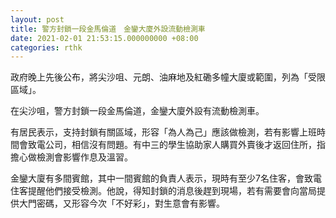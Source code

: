 ```yaml
---
layout: post
title: 警方封鎖一段金馬倫道　金鑾大廈外設流動檢測車
date: 2021-02-01 21:53:15.000000000 +08:00
categories: rthk
---
```


政府晚上先後公布，將尖沙咀、元朗、油麻地及紅磡多幢大廈或範圍，列為「受限區域」。

在尖沙咀，警方封鎖一段金馬倫道，金鑾大廈外設有流動檢測車。

有居民表示，支持封鎖有關區域，形容「為人為己」應該做檢測，若有影響上班時間會致電公司，相信沒有問題。有中三的學生協助家人購買外賣後才返回住所，指擔心做檢測會影響作息及溫習。

金鑾大廈有多間賓館，其中一間賓館的負責人表示，現時有至少7名住客，會致電住客提醒他們接受檢測。他說，得知封鎖的消息後趕到現場，若有需要會向當局提供大門密碼，又形容今次「不好彩」，對生意會有影響。
